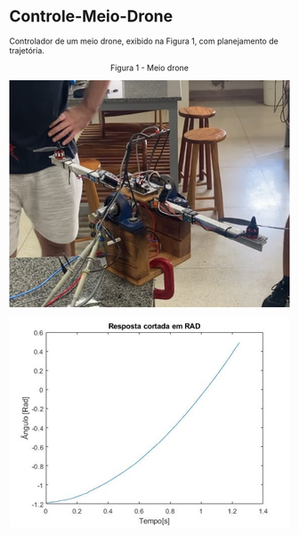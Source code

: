 # Controle-Meio-Drone
Controlador de um meio drone, exibido na Figura 1, com planejamento de trajetória.

<p align="center">
Figura 1 - Meio drone
</p>

![](img/plant.jpg)

<a href="Apresentação_Meio_Drone_final.pdf" class="image fit"><img src="img/cut.jpg" alt=""></a>

